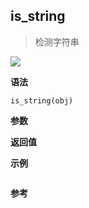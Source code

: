 ## is_string

> 检测字符串

![](https://img.shields.io/badge/-String-blue)

**语法**

`is_string(obj)`

**参数**

**返回值**

**示例**

```js

```

**参考**
